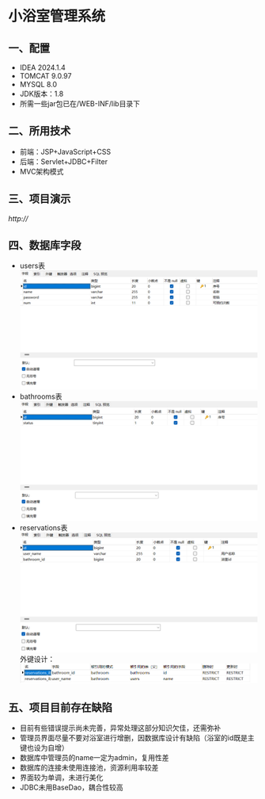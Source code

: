 # 小浴室管理系统
##  一、配置
- IDEA 2024.1.4
- TOMCAT 9.0.97
- MYSQL 8.0
- JDK版本：1.8
- 所需一些jar包已在/WEB-INF/lib目录下

## 二、所用技术
- 前端：JSP+JavaScript+CSS
- 后端：Servlet+JDBC+Filter
- MVC架构模式

## 三、项目演示

*http://*

## 四、数据库字段
- users表
![img.png](img.png)
- bathrooms表
![img_1.png](img_1.png)
- reservations表
![img_2.png](img_2.png)
外键设计：![img_3.png](img_3.png)

## 五、项目目前存在缺陷

- 目前有些错误提示尚未完善，异常处理这部分知识欠佳，还需弥补
- 管理员界面尽量不要对浴室进行增删，因数据库设计有缺陷（浴室的id既是主键也设为自增）
- 数据库中管理员的name一定为admin，复用性差
- 数据库的连接未使用连接池，资源利用率较差
- 界面较为单调，未进行美化
- JDBC未用BaseDao，耦合性较高
